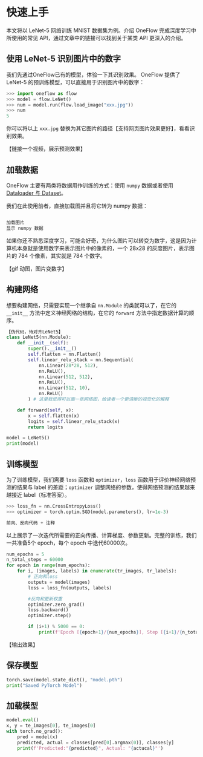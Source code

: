 # 快速上手

本文将以 LeNet-5 网络训练 MNIST 数据集为例。介绍 OneFlow 完成深度学习中所使用的常见 API，通过文章中的链接可以找到关于某类 API 更深入的介绍。

## 使用 LeNet-5 识别图片中的数字

我们先通过OneFlow已有的模型，体验一下其识别效果。
OneFlow 提供了 LeNet-5 的预训练模型，可以直接用于识别图片中的数字：

```python
>>> import oneflow as flow
>>> model = flow.LeNet()
>>> num = model.run(flow.load_image("xxx.jpg"))
>>> num
5
```

你可以将以上 `xxx.jpg` 替换为其它图片的路径【支持网页图片效果更好】，看看识别效果。

【链接一个视频，展示预测效果】

## 加载数据

OneFlow 主要有两类将数据用作训练的方式：使用 `numpy` 数据或者使用 [Dataloader 与 Dataset](https://url)。

我们在此使用前者，直接加载图并且将它转为 numpy 数据：

```python

加载图片
显示 numpy 数据
```

如果你还不熟悉深度学习，可能会好奇，为什么图片可以转变为数字，这是因为计算机本身就是使用数字来表示图片中的像素的，一个 28x28 的灰度图片，表示图片的 784 个像素，其实就是 784 个数字。

【gif 动图，图片变数字】


## 构建网络

想要构建网络，只需要实现一个继承自 `nn.Module` 的类就可以了，在它的 `__init__` 方法中定义神经网络的结构，在它的 `forward` 方法中指定数据计算的顺序。

```python
【伪代码，待对齐LeNet5】
class LeNet5(nn.Module):
    def __init__(self):
        super().__init__()
        self.flatten = nn.Flatten()
        self.linear_relu_stack = nn.Sequential(
            nn.Linear(28*28, 512),
            nn.ReLU(),
            nn.Linear(512, 512),
            nn.ReLU(),
            nn.Linear(512, 10),
            nn.ReLU()
        ) # 这里我觉得可以画一张网络图，给读者一个更清晰的视觉化的解释

    def forward(self, x):
        x = self.flatten(x)
        logits = self.linear_relu_stack(x)
        return logits

model = LeNet5()
print(model)
```

## 训练模型

为了训练模型，我们需要 `loss` 函数和 `optimizer`，`loss` 函数用于评价神经网络预测的结果与 label 的差距；`optimizer` 调整网络的参数，使得网络预测的结果越来越接近 label（标准答案）。

```python
>>> loss_fn = nn.CrossEntropyLoss()
>>> optimizer = torch.optim.SGD(model.parameters(), lr=1e-3)
```

```python
前向、反向代码 + 注释

```

以上展示了一次迭代所需要的正向传播、计算梯度、参数更新。完整的训练，我们一共准备5个 epoch，每个 epoch 中迭代60000次。

```python
num_epochs = 5
n_total_steps = 60000
for epoch in range(num_epochs):
    for i, (images, labels) in enumerate(tr_images, tr_labels):
        # 正向和loss
        outputs = model(images)
        loss = loss_fn(outputs, labels)

        #反向和更新权重
        optimizer.zero_grad()
        loss.backward()
        optimizer.step()

        if (i+1) % 5000 == 0:
            print(f'Epoch [{epoch+1}/{num_epochs}], Step [{i+1}/{n_total_steps}], Loss: {loss.item():.4f}')

```

【输出效果】

## 保存模型

```python
torch.save(model.state_dict(), "model.pth")
print("Saved PyTorch Model")
```
## 加载模型

```python
model.eval()
x, y = te_images[0], te_images[0]
with torch.no_grad():
    pred = model(x)
    predicted, actual = classes[pred[0].argmax(0)], classes[y]
    print(f'Predicted:"{predicted}", Actual: "{actucal}"')
```